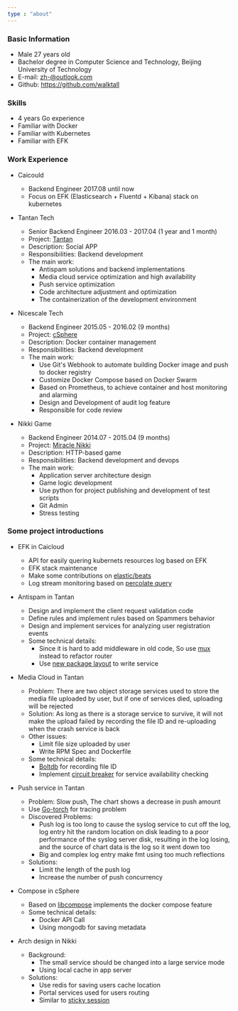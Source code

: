 ```yaml
---
type : "about"
---
```


### Basic Information

* Male 27 years old
* Bachelor degree in Computer Science and Technology, Beijing University of Technology
* E-mail: zh-@outlook.com
* Github: https://github.com/walktall

### Skills

* 4 years Go experience
* Familiar with Docker
* Familiar with Kubernetes
* Familiar with EFK

### Work Experience
- Caicould
    - Backend Engineer 2017.08 until now
    - Focus on EFK (Elasticsearch + Fluentd + Kibana) stack on kubernetes

- Tantan Tech
    - Senior Backend Engineer 2016.03 - 2017.04 (1 year and 1 month)
    - Project: [Tantan](https://tantanapp.com)
    - Description: Social APP
    - Responsibilities: Backend development
    - The main work:
        - Antispam solutions and backend implementations
        - Media cloud service optimization and high availability
        - Push service optimization
        - Code architecture adjustment and optimization
        - The containerization of the development environment

- Nicescale Tech
    - Backend Engineer 2015.05 - 2016.02 (9 months)
    - Project: [cSphere](https://csphere.cn/)
    - Description: Docker container management
    - Responsibilities: Backend development
    - The main work:
        - Use Git's Webhook to automate building Docker image and push to docker registry
        - Customize Docker Compose based on Docker Swarm
        - Based on Prometheus, to achieve container and host monitoring and alarming
        - Design and Development of audit log feature
        - Responsible for code review

- Nikki Game
    - Backend Engineer 2014.07 - 2015.04 (9 months)
    - Project: [Miracle Nikki](https://qjnn.qq.com/)
    - Description: HTTP-based game
    - Responsibilities: Backend development and devops
    - The main work:
        - Application server architecture design
        - Game logic development
        - Use python for project publishing and development of test scripts
        - Git Admin
        - Stress testing

### Some project introductions
- EFK in Caicloud
    - API for easily quering kubernets resources log based on EFK
    - EFK stack maintenance
    - Make some contributions on [elastic/beats](https://github.com/elastic/beats/search?q=walktall&type=Issues&utf8=%E2%9C%93)
    - Log stream monitoring based on [percolate query](https://www.elastic.co/guide/en/elasticsearch/reference/current/query-dsl-percolate-query.html)

- Antispam in Tantan
    - Design and implement the client request validation code
    - Define rules and implement rules based on Spammers behavior
    - Design and implement services for analyzing user registration events
    - Some technical details:
        - Since it is hard to add middleware in old code, So use [mux](https://github.com/gorilla/mux) instead to refactor router
        - Use [new package layout](https://medium.com/@benbjohnson/standard-package-layout-7cdbc8391fc1#.t402ijwu4) to write service

- Media Cloud in Tantan
    - Problem: There are two object storage services used to store the media file uploaded by user, but if one of services died, uploading will be rejected
    - Solution: As long as there is a storage service to survive, it will not make the upload failed by recording the file ID and re-uploading when the crash service is back
    - Other issues:
        - Limit file size uploaded by user
        - Write RPM Spec and Dockerfile
    - Some technical details:
        - [Boltdb](https://github.com/boltdb/bolt) for recording file ID
        - Implement [circuit breaker](https://martinfowler.com/bliki/CircuitBreaker.html) for service availability checking

- Push service in Tantan
    - Problem: Slow push, The chart shows a decrease in push amount
    - Use [Go-torch](https://github.com/uber/go-torch) for tracing problem
    - Discovered Problems:
        - Push log is too long to cause the syslog service to cut off the log, log entry hit the random location on disk leading to a poor performance of the syslog server disk, resulting in the log losing, and the source of chart data is the log so it went down too
        - Big and complex log entry make fmt using too much reflections
    - Solutions:
        - Limit the length of the push log
        - Increase the number of push concurrency

- Compose in cSphere
    - Based on [libcompose](https://github.com/docker/libcompose) implements the docker compose feature
    - Some technical details:
        - Docker API Call
        - Using mongodb for saving metadata

- Arch design in Nikki
    - Background:
        - The small service should be changed into a large service mode
        - Using local cache in app server
    - Solutions:
        - Use redis for saving users cache location
        - Portal services used for users routing
        - Similar to [sticky session](http://wiki.metawerx.net/wiki/StickySessions)
